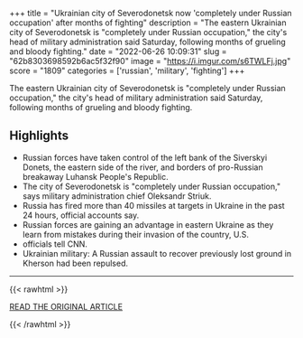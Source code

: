 +++
title = "Ukrainian city of Severodonetsk now 'completely under Russian occupation' after months of fighting"
description = "The eastern Ukrainian city of Severodonetsk is \"completely under Russian occupation,\" the city's head of military administration said Saturday, following months of grueling and bloody fighting."
date = "2022-06-26 10:09:31"
slug = "62b8303698592b6ac5f32f90"
image = "https://i.imgur.com/s6TWLFj.jpg"
score = "1809"
categories = ['russian', 'military', 'fighting']
+++

The eastern Ukrainian city of Severodonetsk is \"completely under Russian occupation,\" the city's head of military administration said Saturday, following months of grueling and bloody fighting.

## Highlights

- Russian forces have taken control of the left bank of the Siverskyi Donets, the eastern side of the river, and borders of pro-Russian breakaway Luhansk People's Republic.
- The city of Severodonetsk is "completely under Russian occupation," says military administration chief Oleksandr Striuk.
- Russia has fired more than 40 missiles at targets in Ukraine in the past 24 hours, official accounts say.
- Russian forces are gaining an advantage in eastern Ukraine as they learn from mistakes during their invasion of the country, U.S.
- officials tell CNN.
- Ukrainian military: A Russian assault to recover previously lost ground in Kherson had been repulsed.

---

{{< rawhtml >}}
  <p class="article-category">
    <a target="_blank" href="https://www.cnn.com/2022/06/25/europe/russia-invasion-ukraine-06-25-intl/index.html">READ THE ORIGINAL ARTICLE</a>
  </p>
{{< /rawhtml >}}
